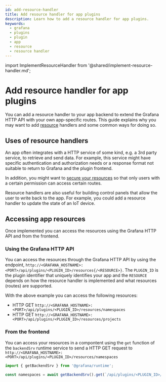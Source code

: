 ```yaml
---
id: add-resource-handler
title: Add resource handler for app plugins
description: Learn how to add a resource handler for app plugins.
keywords:
  - grafana
  - plugins
  - plugin
  - app
  - resource
  - resource handler
---
```


import ImplementResourceHandler from '@shared/implement-resource-handler.md';

# Add resource handler for app plugins

You can add a resource handler to your app backend to extend the Grafana HTTP API with your own app-specific routes. This guide explains why you may want to add [resource](../../key-concepts/backend-plugins/#resources) handlers and some common ways for doing so.

## Uses of resource handlers

An app often integrates with a HTTP service of some kind, e.g. a 3rd party service, to retrieve and send data. For example, this service might have specific authentication and authorization needs or a response format not suitable to return to Grafana and the plugin frontend.

In addition, you might want to [secure your resources](implement-rbac-in-app-plugins.md#secure-backend-resources) so that only users with a certain permission can access certain routes.

Resource handlers are also useful for building control panels that allow the user to write back to the app. For example, you could add a resource handler to update the state of an IoT device.

<ImplementResourceHandler />

## Accessing app resources

Once implemented you can access the resources using the Grafana HTTP API and from the frontend.

### Using the Grafana HTTP API

You can access the resources through the Grafana HTTP API by using the endpoint, `http://<GRAFANA_HOSTNAME>:<PORT>/api/plugins/<PLUGIN_ID>/resources{/<RESOURCE>}`. The `PLUGIN_ID` is the plugin identifier that uniquely identifies your app and the `RESOURCE` depends on how the resource handler is implemented and what resources (routes) are supported.

With the above example you can access the following resources:

- HTTP GET `http://<GRAFANA_HOSTNAME>:<PORT>/api/plugins/<PLUGIN_ID>/resources/namespaces`
- HTTP GET `http://<GRAFANA_HOSTNAME>:<PORT>/api/plugins/<PLUGIN_ID>/resources/projects`

### From the frontend

You can access your resources in a compontent using the `get` function of the `backendSrv` runtime service to send a HTTP GET request to `http://<GRAFANA_HOSTNAME>:<PORT>/api/plugins/<PLUGIN_ID>/resources/namespaces`

```typescript
import { getBackendSrv } from '@grafana/runtime';

const namespaces = await getBackendSrv().get(`/api/plugins/<PLUGIN_ID>/resources/namespaces`);
```
